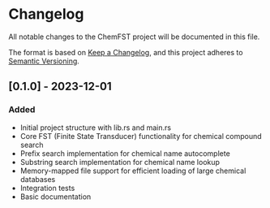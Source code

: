 # Changelog
All notable changes to the ChemFST project will be documented in this file.

The format is based on [Keep a Changelog](https://keepachangelog.com/en/1.0.0/),
and this project adheres to [Semantic Versioning](https://semver.org/spec/v2.0.0.html).

## [0.1.0] - 2023-12-01

### Added
- Initial project structure with lib.rs and main.rs
- Core FST (Finite State Transducer) functionality for chemical compound search
- Prefix search implementation for chemical name autocomplete
- Substring search implementation for chemical name lookup
- Memory-mapped file support for efficient loading of large chemical databases
- Integration tests
- Basic documentation
